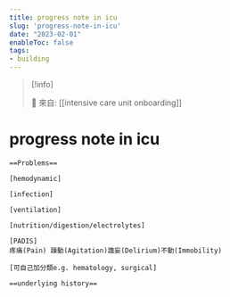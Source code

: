 ```yaml
---
title: progress note in icu
slug: 'progress-note-in-icu'
date: "2023-02-01"
enableToc: false
tags:
- building
---
```


> [!info]
>
> 🌱 來自: [[intensive care unit onboarding]]

# progress note in icu

```
==Problems==

[hemodynamic]

[infection]

[ventilation]

[nutrition/digestion/electrolytes]

[PADIS]
疼痛(Pain) 躁動(Agitation)譫妄(Delirium)不動(Immobility)

[可自己加分類e.g. hematology, surgical]

==underlying history==



```
